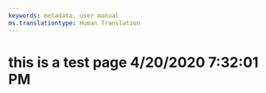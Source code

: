 ```yaml
---
keywords: metadata, user manual
ms.translationtype: Human Translation
---
```

# this is a test page 4/20/2020 7:32:01 PM